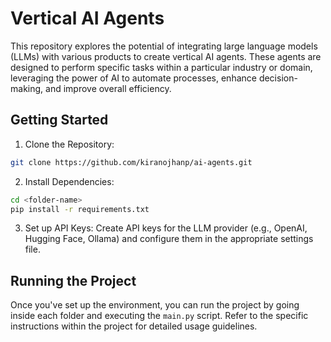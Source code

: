 # Vertical AI Agents

This repository explores the potential of integrating large language models (LLMs) with various products to create vertical AI agents. These agents are designed to perform specific tasks within a particular industry or domain, leveraging the power of AI to automate processes, enhance decision-making, and improve overall efficiency.

## Getting Started

1. Clone the Repository:

```bash
git clone https://github.com/kiranojhanp/ai-agents.git
```

2. Install Dependencies:

```bash
cd <folder-name>
pip install -r requirements.txt
```

3. Set up API Keys:
   Create API keys for the LLM provider (e.g., OpenAI, Hugging Face, Ollama) and configure them in the appropriate settings file.

## Running the Project

Once you've set up the environment, you can run the project by going inside each folder and executing the `main.py` script. Refer to the specific instructions within the project for detailed usage guidelines.
